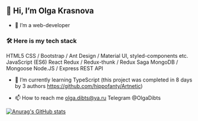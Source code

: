 ## 👋 Hi, I’m Olga Krasnova
- 👀 I’m a web-developer

### 🛠 Here is my tech stack
HTML5
CSS / Bootstrap / Ant Design / Material UI, styled-components etc.
JavaScript (ES6)
React
Redux / Redux-thunk / Redux Saga
MongoDB / Mongoose
Node.JS / Express
REST API

- 🌱 I’m currently learning TypeScript (this project was completed in 8 days by 3 authors https://github.com/hippofanty/Artnetic)
 

- 📫 How to reach me olga.dibts@ya.ru Telegram @OlgaDibts

<!---
Lgkrsnv/Lgkrsnv is a ✨ special ✨ repository because its `README.md` (this file) appears on your GitHub profile.
You can click the Preview link to take a look at your changes.
--->
[![Anurag's GitHub stats](https://github-readme-stats.vercel.app/api?username=Lgkrsnv&count_private=true)](https://github.com/lgkrsnv/github-readme-stats)
